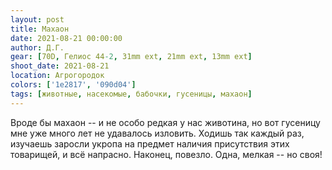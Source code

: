 ```yaml
---
layout: post
title: Махаон
date: 2021-08-21 00:00:00
author: Д.Г.
gear: [70D, Гелиос 44-2, 31mm ext, 21mm ext, 13mm ext]
shoot_date: 2021-08-21
location: Агрогородок
colors: ['1e2817', '090d04']
tags: [животные, насекомые, бабочки, гусеницы, махаон]
---
```

Вроде бы махаон -- и не особо редкая у нас животина, но вот гусеницу мне уже много лет не удавалось изловить. Ходишь так каждый раз, изучаешь заросли укропа на предмет наличия присутствия этих товарищей, и всё напрасно. Наконец, повезло. Одна, мелкая -- но своя!

